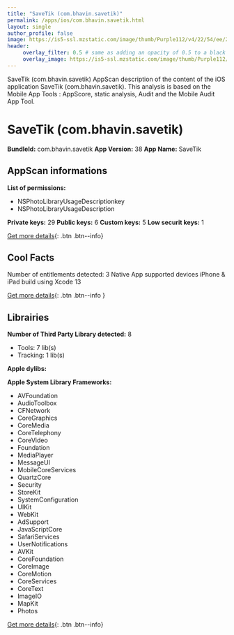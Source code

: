 ```yaml
---
title: "SaveTik (com.bhavin.savetik)"
permalink: /apps/ios/com.bhavin.savetik.html
layout: single
author_profile: false
image: https://is5-ssl.mzstatic.com/image/thumb/Purple112/v4/22/54/ee/2254ee39-7ff6-58fb-a6e8-fcd33da8191d/AppIcon-1x_U007emarketing-0-10-0-sRGB-85-220.png/512x512bb.jpg
header: 
     overlay_filter: 0.5 # same as adding an opacity of 0.5 to a black background
     overlay_image: https://is5-ssl.mzstatic.com/image/thumb/Purple112/v4/22/54/ee/2254ee39-7ff6-58fb-a6e8-fcd33da8191d/AppIcon-1x_U007emarketing-0-10-0-sRGB-85-220.png/512x512bb.jpg
---
```

SaveTik (com.bhavin.savetik) AppScan description of the content of the iOS application SaveTik (com.bhavin.savetik). This analysis is based on the Mobile App Tools : AppScore, static analysis, Audit and the Mobile Audit App Tool.

# SaveTik (com.bhavin.savetik)

**BundleId:** com.bhavin.savetik
**App Version:** 38
**App Name:** SaveTik


## AppScan informations 

**List of permissions:** 
- NSPhotoLibraryUsageDescriptionkey
- NSPhotoLibraryUsageDescription
  
  
**Private keys:** 29
**Public keys:** 6
**Custom keys:** 5
**Low securit keys:** 1
  
[Get more details](/pricing.html){: .btn .btn--info}

## Cool Facts

Number of entitlements detected: 3
Native App
supported devices iPhone & iPad
build using Xcode 13
  
[Get more details](/pricing.html){: .btn .btn--info }

## Librairies 
**Number of Third Party Library detected:** 8
- Tools: 7 lib(s)
- Tracking: 1 lib(s)


**Apple dylibs:**


**Apple System Library Frameworks:**
- AVFoundation
- AudioToolbox
- CFNetwork
- CoreGraphics
- CoreMedia
- CoreTelephony
- CoreVideo
- Foundation
- MediaPlayer
- MessageUI
- MobileCoreServices
- QuartzCore
- Security
- StoreKit
- SystemConfiguration
- UIKit
- WebKit
- AdSupport
- JavaScriptCore
- SafariServices
- UserNotifications
- AVKit
- CoreFoundation
- CoreImage
- CoreMotion
- CoreServices
- CoreText
- ImageIO
- MapKit
- Photos


  
[Get more details](/pricing.html){: .btn .btn--info}

